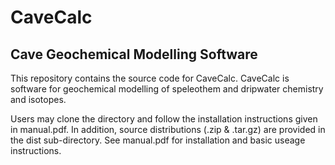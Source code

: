 # CaveCalc
## Cave Geochemical Modelling Software

This repository contains the source code for CaveCalc. CaveCalc is software for geochemical modelling of speleothem and dripwater chemistry and isotopes. 

Users may clone the directory and follow the installation instructions given in manual.pdf. In addition, source distributions (.zip & .tar.gz) are provided in the dist sub-directory. See manual.pdf for installation and basic useage instructions.